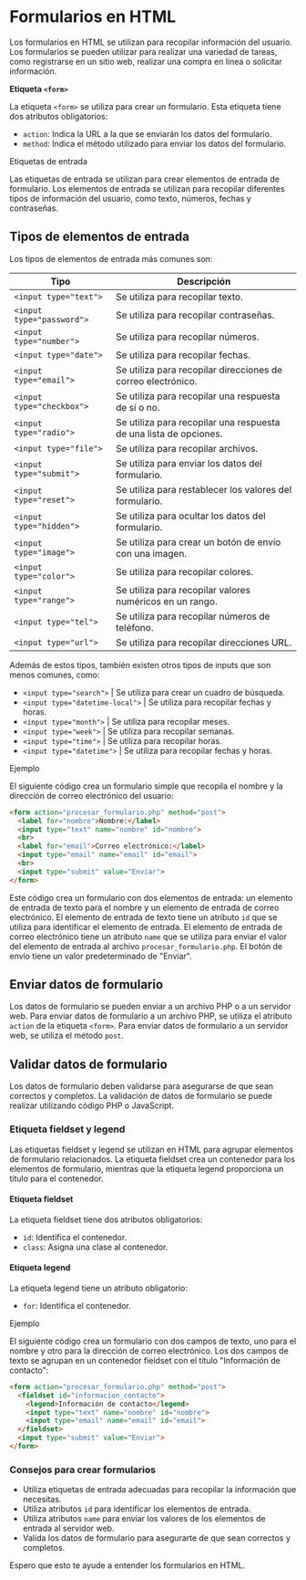 # Formularios en HTML

Los formularios en HTML se utilizan para recopilar información del usuario. Los formularios se pueden utilizar para realizar una variedad de tareas, como registrarse en un sitio web, realizar una compra en línea o solicitar información.

**Etiqueta `<form>`**

La etiqueta `<form>` se utiliza para crear un formulario. Esta etiqueta tiene dos atributos obligatorios:

* `action`: Indica la URL a la que se enviarán los datos del formulario.
* `method`: Indica el método utilizado para enviar los datos del formulario.

Etiquetas de entrada

Las etiquetas de entrada se utilizan para crear elementos de entrada de formulario. Los elementos de entrada se utilizan para recopilar diferentes tipos de información del usuario, como texto, números, fechas y contraseñas.

## Tipos de elementos de entrada

Los tipos de elementos de entrada más comunes son:

| Tipo | Descripción |
|---|---|
| `<input type="text">` | Se utiliza para recopilar texto. |
| `<input type="password">` | Se utiliza para recopilar contraseñas. |
| `<input type="number">` | Se utiliza para recopilar números. |
| `<input type="date">` | Se utiliza para recopilar fechas. |
| `<input type="email">` | Se utiliza para recopilar direcciones de correo electrónico. |
| `<input type="checkbox">` | Se utiliza para recopilar una respuesta de sí o no. |
| `<input type="radio">` | Se utiliza para recopilar una respuesta de una lista de opciones. |
| `<input type="file">` | Se utiliza para recopilar archivos. |
| `<input type="submit">` | Se utiliza para enviar los datos del formulario. |
| `<input type="reset">` | Se utiliza para restablecer los valores del formulario. |
| `<input type="hidden">` | Se utiliza para ocultar los datos del formulario. |
| `<input type="image">` | Se utiliza para crear un botón de envío con una imagen. |
| `<input type="color">` | Se utiliza para recopilar colores. |
| `<input type="range">` | Se utiliza para recopilar valores numéricos en un rango. |
| `<input type="tel">` | Se utiliza para recopilar números de teléfono. |
| `<input type="url">` | Se utiliza para recopilar direcciones URL. |

Además de estos tipos, también existen otros tipos de inputs que son menos comunes, como:

* `<input type="search">` | Se utiliza para crear un cuadro de búsqueda.
* `<input type="datetime-local">` | Se utiliza para recopilar fechas y horas.
* `<input type="month">` | Se utiliza para recopilar meses.
* `<input type="week">` | Se utiliza para recopilar semanas.
* `<input type="time">` | Se utiliza para recopilar horas.
* `<input type="datetime">` | Se utiliza para recopilar fechas y horas.

Ejemplo

El siguiente código crea un formulario simple que recopila el nombre y la dirección de correo electrónico del usuario:

```html
<form action="procesar_formulario.php" method="post">
  <label for="nombre">Nombre:</label>
  <input type="text" name="nombre" id="nombre">
  <br>
  <label for="email">Correo electrónico:</label>
  <input type="email" name="email" id="email">
  <br>
  <input type="submit" value="Enviar">
</form>
```

Este código crea un formulario con dos elementos de entrada: un elemento de entrada de texto para el nombre y un elemento de entrada de correo electrónico. El elemento de entrada de texto tiene un atributo `id` que se utiliza para identificar el elemento de entrada. El elemento de entrada de correo electrónico tiene un atributo `name` que se utiliza para enviar el valor del elemento de entrada al archivo `procesar_formulario.php`. El botón de envío tiene un valor predeterminado de "Enviar".

## Enviar datos de formulario

Los datos de formulario se pueden enviar a un archivo PHP o a un servidor web. Para enviar datos de formulario a un archivo PHP, se utiliza el atributo `action` de la etiqueta `<form>`. Para enviar datos de formulario a un servidor web, se utiliza el método `post`.

## Validar datos de formulario

Los datos de formulario deben validarse para asegurarse de que sean correctos y completos. La validación de datos de formulario se puede realizar utilizando código PHP o JavaScript.

### Etiqueta fieldset y legend

Las etiquetas fieldset y legend se utilizan en HTML para agrupar elementos de formulario relacionados. La etiqueta fieldset crea un contenedor para los elementos de formulario, mientras que la etiqueta legend proporciona un título para el contenedor.

#### Etiqueta fieldset

La etiqueta fieldset tiene dos atributos obligatorios:

* `id`: Identifica el contenedor.
* `class`: Asigna una clase al contenedor.

#### Etiqueta legend

La etiqueta legend tiene un atributo obligatorio:

* `for`: Identifica el contenedor.

Ejemplo

El siguiente código crea un formulario con dos campos de texto, uno para el nombre y otro para la dirección de correo electrónico. Los dos campos de texto se agrupan en un contenedor fieldset con el título "Información de contacto":

```html
<form action="procesar_formulario.php" method="post">
  <fieldset id="informacion_contacto">
    <legend>Información de contacto</legend>
    <input type="text" name="nombre" id="nombre">
    <input type="email" name="email" id="email">
  </fieldset>
  <input type="submit" value="Enviar">
</form>
```

### Consejos para crear formularios

* Utiliza etiquetas de entrada adecuadas para recopilar la información que necesitas.
* Utiliza atributos `id` para identificar los elementos de entrada.
* Utiliza atributos `name` para enviar los valores de los elementos de entrada al servidor web.
* Valida los datos de formulario para asegurarte de que sean correctos y completos.

Espero que esto te ayude a entender los formularios en HTML.

